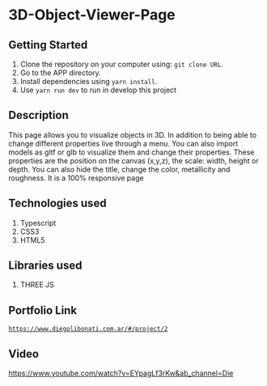 # 3D-Object-Viewer-Page

## Getting Started

1. Clone the repository on your computer using: `git clone URL`.
2. Go to the APP directory.
3. Install dependencies using `yarn install`.
4. Use `yarn run dev` to run in develop this project

## Description

This page allows you to visualize objects in 3D. In addition to being able to change different properties live through a menu. You can also import models as gltf or glb to visualize them and change their properties. These properties are the position on the canvas (x,y,z), the scale: width, height or depth. You can also hide the title, change the color, metallicity and roughness. It is a 100% responsive page

## Technologies used

1. Typescript
2. CSS3
3. HTML5

## Libraries used

1. THREE JS

## Portfolio Link

[`https://www.diegolibonati.com.ar/#/project/2`](https://www.diegolibonati.com.ar/#/project/2)

## Video

https://www.youtube.com/watch?v=EYpagLf3rKw&ab_channel=Die
